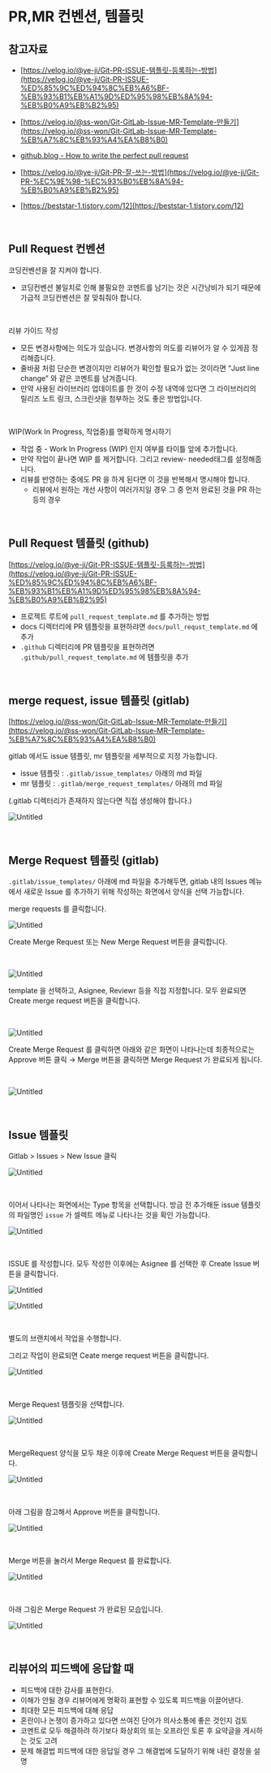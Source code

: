 # PR,MR 컨벤션, 템플릿

## 참고자료

- [https://velog.io/@ye-ji/Git-PR-ISSUE-템플릿-등록하는-방법](https://velog.io/@ye-ji/Git-PR-ISSUE-%ED%85%9C%ED%94%8C%EB%A6%BF-%EB%93%B1%EB%A1%9D%ED%95%98%EB%8A%94-%EB%B0%A9%EB%B2%95)
- [https://velog.io/@ss-won/Git-GitLab-Issue-MR-Template-만들기](https://velog.io/@ss-won/Git-GitLab-Issue-MR-Template-%EB%A7%8C%EB%93%A4%EA%B8%B0)

- [github.blog - How to write the perfect pull request](https://github.blog/2015-01-21-how-to-write-the-perfect-pull-request/) 

- [https://velog.io/@ye-ji/Git-PR-잘-쓰는-방법](https://velog.io/@ye-ji/Git-PR-%EC%9E%98-%EC%93%B0%EB%8A%94-%EB%B0%A9%EB%B2%95) 

- [https://beststar-1.tistory.com/12](https://beststar-1.tistory.com/12) 

<br/>



## Pull Request 컨벤션

코딩컨벤션을 잘 지켜야 합니다. 

- 코딩컨벤션 불일치로 인해 불필요한 코멘트를 남기는 것은 시간낭비가 되기 때문에 가급적 코딩컨벤션은 잘 맞춰줘야 합니다.

<br/>



리뷰 가이드 작성

- 모든 변경사항에는 의도가 있습니다. 변경사항의 의도를 리뷰어가 알 수 있게끔 정리해줍니다.
- 줄바꿈 처럼 단순한 변경이지만 리뷰어가 확인할 필요가 없는 것이라면 “Just line change” 와 같은 코멘트를 남겨줍니다.
- 만약 사용된 라이브러리 업데이트를 한 것이 수정 내역에 있다면 그 라이브러리의 릴리즈 노트 링크, 스크린샷을 첨부하는 것도 좋은 방법입니다.

<br/>



WIP(Work In Progress, 작업중)를 명확하게 명시하기

- 작업 중 - Work In Progress (WIP) 인지 여부를 타이틀 앞에 추가합니다.
- 만약 작업이 끝나면 WIP 를 제거합니다. 그리고 review- needed태그를 설정해줍니다.
- 리뷰를 반영하는 중에도 PR 을 하게 된다면 이 것을 반복해서 명시해야 합니다.
    - 리뷰에서 원하는 개선 사항이 여러가지일 경우 그 중 먼저 완료된 것을 PR 하는 등의 경우

<br/>



## Pull Request 템플릿 (github)

[https://velog.io/@ye-ji/Git-PR-ISSUE-템플릿-등록하는-방법](https://velog.io/@ye-ji/Git-PR-ISSUE-%ED%85%9C%ED%94%8C%EB%A6%BF-%EB%93%B1%EB%A1%9D%ED%95%98%EB%8A%94-%EB%B0%A9%EB%B2%95) 

- 프로젝트 루트에 `pull_request_template.md` 를 추가하는 방법
- docs 디렉터리에 PR 템플릿을 표현하랴면 `docs/pull_requst_template.md` 에 추가
- `.github` 디렉터리에 PR 템플릿을 표현하려면 `.github/pull_request_template.md` 에 템플릿을 추가

<br/>



## merge request, issue 템플릿 (gitlab)

[https://velog.io/@ss-won/Git-GitLab-Issue-MR-Template-만들기](https://velog.io/@ss-won/Git-GitLab-Issue-MR-Template-%EB%A7%8C%EB%93%A4%EA%B8%B0)

gitlab 에서도 issue 템플릿, mr 템플릿을 세부적으로 지정 가능합니다.

- issue 템플릿 : `.gitlab/issue_templates/` 아래의 md 파일
- mr 템플릿 : `.gitlab/merge_request_templates/` 아래의 md 파일

(.gitlab 디렉터리가 존재하지 않는다면 직접 생성해야 합니다.)

![Untitled](./img/PR-MR-CONVENTION-TEMPLATE/Untitled.png)



<br/>





## Merge Request 템플릿 (gitlab)

 `.gitlab/issue_templates/` 아래에 md 파일을 추가해두면, gitlab 내의 Issues 메뉴에서 새로운 Issue 를 추가하기 위해 작성하는 화면에서 양식을 선택 가능합니다.

merge requests 를 클릭합니다.

![Untitled](./img/PR-MR-CONVENTION-TEMPLATE/Untitled%201.png)

Create Merge Request 또는 New Merge Request 버튼을 클릭합니다.

<br/>



![Untitled](./img/PR-MR-CONVENTION-TEMPLATE/Untitled%202.png)

template 을 선택하고, Asignee, Reviewr 등을 직접 지정합니다. 모두 완료되면 Create merge request 버튼을 클릭합니다.

<br/>



![Untitled](./img/PR-MR-CONVENTION-TEMPLATE/Untitled%203.png)

Create Merge Request 를 클릭하면 아래와 같은 화면이 나타나는데 최종적으로는 Approve 버튼 클릭 → Merge 버튼을 클릭하면 Merge Request 가 완료되게 됩니다.

<br/>



![Untitled](./img/PR-MR-CONVENTION-TEMPLATE/Untitled%204.png)

<br/>



## Issue 템플릿

Gitlab > Issues > New Issue 클릭

![Untitled](./img/PR-MR-CONVENTION-TEMPLATE/Untitled%205.png)

<br/>



이어서 나타나는 화면에서는 Type 항목을 선택합니다. 방금 전 추가해둔 issue 템플릿의 파일명인 `issue` 가 셀렉트 메뉴로 나타나는 것을 확인 가능합니다.

![Untitled](./img/PR-MR-CONVENTION-TEMPLATE/Untitled%206.png)

<br/>



ISSUE 를 작성합니다. 모두 작성한 이후에는 Asignee 를 선택한 후 Create Issue 버튼을 클릭합니다. 

![Untitled](./img/PR-MR-CONVENTION-TEMPLATE/Untitled%207.png)

![Untitled](./img/PR-MR-CONVENTION-TEMPLATE/Untitled%208.png)

<br/>

별도의 브랜치에서 작업을 수행합니다.

그리고 작업이 완료되면 Ceate merge request 버튼을 클릭합니다.

![Untitled](./img/PR-MR-CONVENTION-TEMPLATE/Untitled%209.png)

<br/>



Merge Request 템플릿을 선택합니다.

![Untitled](./img/PR-MR-CONVENTION-TEMPLATE/Untitled%2010.png)

<br/>



MergeRequest 양식을 모두 채운 이후에 Create Merge Request 버튼을 클릭합니다.

![Untitled](./img/PR-MR-CONVENTION-TEMPLATE/Untitled%2011.png)

<br/>



아래 그림을 참고해서 Approve 버튼을 클릭합니다.

![Untitled](./img/PR-MR-CONVENTION-TEMPLATE/Untitled%2012.png)

<br/>

Merge 버튼을 눌러서 Merge Request 를 완료합니다.

![Untitled](./img/PR-MR-CONVENTION-TEMPLATE/Untitled%2013.png)

<br/>



아래 그림은 Merge Request 가 완료된 모습입니다.

![Untitled](./img/PR-MR-CONVENTION-TEMPLATE/Untitled%2014.png)

<br/>



## 리뷰어의 피드백에 응답할 때

- 피드백에 대한 감사를 표현한다.
- 이해가 안될 경우 리뷰어에게 명확히 표현할 수 있도록 피드백을 이끌어낸다.
- 최대한 모든 피드백에 대해 응답
- 혼란이나 논쟁이 증가하고 있다면 쓰여진 단어가 의사소통에 좋은 것인지 검토
- 코멘트로 모두 해결하려 하기보다 화상회의 또는 오프라인 토론 후 요약글을 게시하는 것도 고려
- 문제 해결법 피드백에 대한 응답일 경우 그 해결법에 도달하기 위해 내린 결정을 설명
